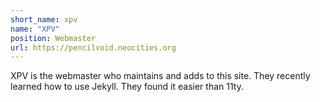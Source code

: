```yaml
---
short_name: xpv
name: "XPV"
position: Webmaster
url: https://pencilvoid.neocities.org
---
```

XPV is the webmaster who maintains and adds to this site. They recently learned how to use Jekyll. They found it easier than 11ty.